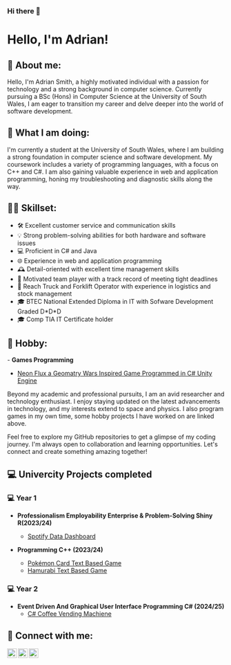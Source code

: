 ### Hi there 👋

<h1>Hello, I'm Adrian! </h1>

<h2>👨 About me:</h2>
<p>
Hello, I'm Adrian Smith, a highly motivated individual with a passion for technology and a strong background in computer science. Currently pursuing a BSc (Hons) in Computer Science at the University of South Wales, I am eager to transition my career and delve deeper into the world of software development.
</p>

<h2>👨 What I am doing:</h2>
<p>
I'm currently a student at the University of South Wales, where I am building a strong foundation in computer science and software development. My coursework includes a variety of programming languages, with a focus on C++ and C#. I am also gaining valuable experience in web and application programming, honing my troubleshooting and diagnostic skills along the way.
</p>
<h2>🤹🏽 Skillset:</h2>
<ul>
  <li>🛠️ Excellent customer service and communication skills</li>
  <li>💡 Strong problem-solving abilities for both hardware and software issues</li>
  <li>💻 Proficient in C# and Java</li>
  <li>🌐 Experience in web and application programming</li>
  <li>🕰️ Detail-oriented with excellent time management skills</li>
  <li>🤝 Motivated team player with a track record of meeting tight deadlines</li>
  <li>🚚 Reach Truck and Forklift Operator with experience in logistics and stock management</li>
  <li>🎓 BTEC National Extended Diploma in IT with Sofware Development Graded D*D*D</li>
  <li>🎓 Comp TIA IT Certificate holder</li>
</ul>
<h2>🎱 Hobby:</h2>
- <b>Games Programming</b>

- [Neon Flux a Geomatry Wars Inspired Game Programmed in C# Unity Engine](https://simmer.io/@adi933/neonflux7)
<p>
Beyond my academic and professional pursuits, I am an avid researcher and technology enthusiast. I enjoy staying updated on the latest advancements in technology, and my interests extend to space and physics. I also program games in my own time, some hobby projects I have worked on are linked above.


Feel free to explore my GitHub repositories to get a glimpse of my coding journey. I'm always open to collaboration and learning opportunities. Let's connect and create something amazing together!
</p>
<h2>💻 Univercity Projects completed</h2>
<h3>💻 Year 1</h3>

 - <b>Professionalism Employability Enterprise & Problem-Solving Shiny R(2023/24)</b>
   - [Spotify Data Dashboard](https://adi2023.shinyapps.io/Spotify)
 
- <b>Programming C++ (2023/24)</b>

  - [Pokémon Card Text Based Game](https://github.com/adismith2023/PokemonCardBattle/blob/master/README.md)
  - [Hamurabi Text Based Game](https://github.com/adismith2023/Hamurabi/blob/master/README.md)

<h3>💻 Year 2</h3>

- <b>Event Driven And Graphical User Interface Programming C# (2024/25)</b>
  - [C# Coffee Vending Machiene](https://github.com/adismith2023/Coffee-Vending-Machine-Redesign)

<h2> 🤝 Connect with me:</h2>

[<img align="left" alt="AdrianSmith | YouTube" width="22px" src="https://cdn.jsdelivr.net/npm/simple-icons@v3/icons/youtube.svg" />][youtube]
[<img align="left" alt="AdrianSmith | Twitter" width="22px" src="https://cdn.jsdelivr.net/npm/simple-icons@v3/icons/twitter.svg" />][twitter]
[<img align="left" alt="AdrianSmith | LinkedIn" width="22px" src="https://cdn.jsdelivr.net/npm/simple-icons@v3/icons/linkedin.svg" />][linkedin]

[twitter]: https://twitter.com/adismith2023
[youtube]:https://youtube.com/@adriansmith5241
[linkedin]:https://linkedin.com/in/adrian-smith-75056a258

